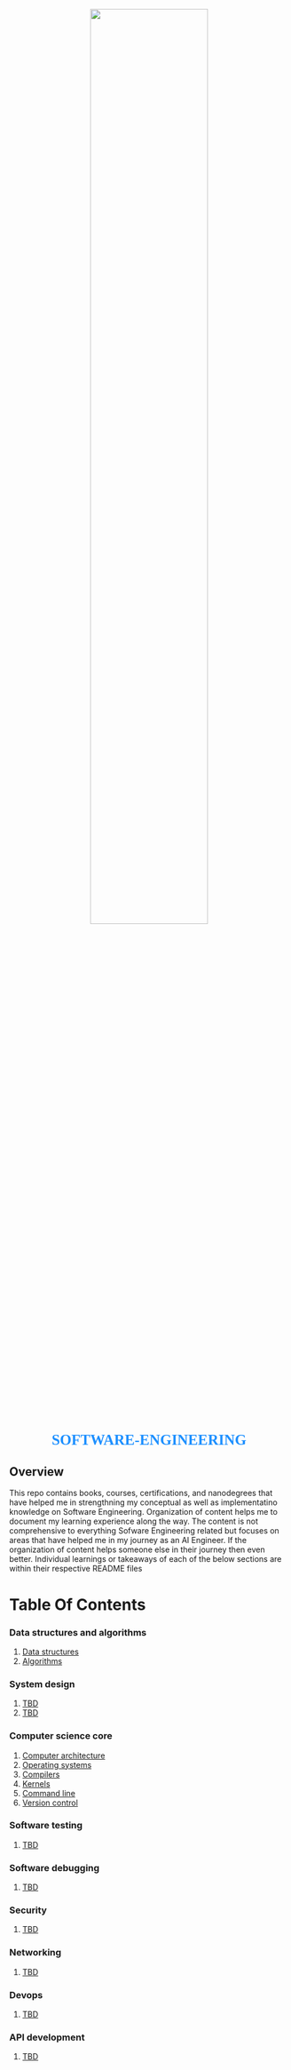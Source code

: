 <p align="center"><img width=65% src="images/software-engineering.png"></p>

<p align="center" style="color:DodgerBlue; font-family:cambria; font-variant: normal; font-size:20pt; font-weight:bold; font-weight: 900">SOFTWARE-ENGINEERING 
</p>

## **Overview**
This repo contains books, courses, certifications, and nanodegrees that have helped me in strengthning my conceptual as well as implementatino knowledge on Software Engineering.  Organization of content helps me to document my learning experience along the way. The content is not comprehensive to everything Sofware Engineering related but focuses on areas that have helped me in my journey as an AI Engineer. If the organization of content helps someone else in their journey then even better. Individual learnings or takeaways of each of the below sections are within their respective README files 

# **Table Of Contents**

### **Data structures and algorithms**
1. [Data structures]()
2. [Algorithms]()


### **System design**
1. [TBD]()
2. [TBD]()


### **Computer science core**
1. [Computer architecture]()
2. [Operating systems]()
3. [Compilers]()
4. [Kernels]()
5. [Command line]()
6. [Version control]()


### **Software testing**
1. [TBD]()


### **Software debugging**
1. [TBD]()


### **Security**
1. [TBD]()


### **Networking**
1. [TBD]()


### **Devops**
1. [TBD]()


### **API development**
1. [TBD]()
